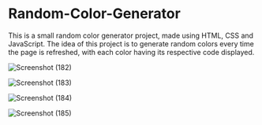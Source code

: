 # Random-Color-Generator
This is a small random color generator project, made using HTML, CSS and JavaScript. The idea of this project is to generate random colors every time the page is refreshed, with each color having its respective code displayed.

![Screenshot (182)](https://user-images.githubusercontent.com/125815967/228053655-7cb11163-f3e8-48fd-bf04-4928eaf09184.png)

![Screenshot (183)](https://user-images.githubusercontent.com/125815967/228053708-efb0a0df-7dfe-4c3d-94b3-d023b1be265f.png)

![Screenshot (184)](https://user-images.githubusercontent.com/125815967/228053747-c129c9b6-2391-4ab7-911e-11f10eaf483f.png)

![Screenshot (185)](https://user-images.githubusercontent.com/125815967/228053773-0880ef15-aaea-40e1-93ec-566b4288a36d.png)
